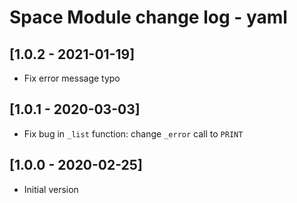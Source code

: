# Space Module change log - yaml

## [1.0.2 - 2021-01-19]

* Fix error message typo


## [1.0.1 - 2020-03-03]

* Fix bug in `_list` function: change `_error` call to `PRINT`


## [1.0.0 - 2020-02-25]

+ Initial version
